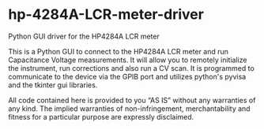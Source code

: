 # hp-4284A-LCR-meter-driver
Python GUI driver for the HP4284A LCR meter

This is a Python GUI to connect to the HP4284A  LCR meter and run Capacitance Voltage measurements. It will allow you to remotely initialize the instrument, run corrections and also run a CV scan. It is programmed to communicate to the device via the GPIB port and utilizes python's pyvisa and the tkinter gui libraries.

All code contained here is provided to you “AS IS” without any warranties of any kind. The implied warranties of non-infringement, merchantability and fitness for a particular purpose are expressly disclaimed.

